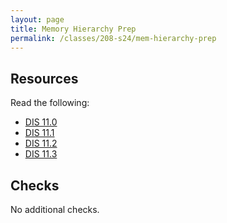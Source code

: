 ```yaml
---
layout: page
title: Memory Hierarchy Prep
permalink: /classes/208-s24/mem-hierarchy-prep
---
```


<!--

## Overview

## Basic Learning Objectives

## Advanced Learning Objectives
-->

## Resources
Read the following:
* [DIS 11.0](https://diveintosystems.org/book/C11-MemHierarchy/index.html)
* [DIS 11.1](https://diveintosystems.org/book/C11-MemHierarchy/mem_hierarchy.html)
* [DIS 11.2](https://diveintosystems.org/book/C11-MemHierarchy/devices.html)
* [DIS 11.3](https://diveintosystems.org/book/C11-MemHierarchy/locality.html)

## Checks
No additional checks.